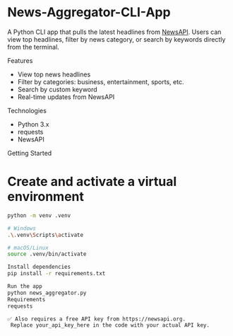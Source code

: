 # News-Aggregator-CLI-App

A Python CLI app that pulls the latest headlines from [NewsAPI](https://newsapi.org). Users can view top headlines, filter by news category, or search by keywords directly from the terminal.

Features
- View top news headlines
- Filter by categories: business, entertainment, sports, etc.
- Search by custom keyword
- Real-time updates from NewsAPI

Technologies
- Python 3.x
- requests
- NewsAPI

Getting Started

# Create and activate a virtual environment
```bash
python -m venv .venv

# Windows
.\.venv\Scripts\activate

# macOS/Linux
source .venv/bin/activate

Install dependencies
pip install -r requirements.txt

Run the app
python news_aggregator.py
Requirements
requests

✅ Also requires a free API key from https://newsapi.org.
 Replace your_api_key_here in the code with your actual API key.

